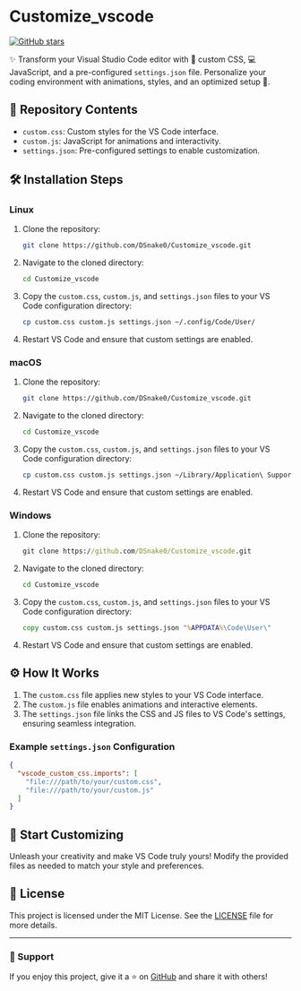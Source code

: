 # Customize_vscode

[![GitHub stars](https://img.shields.io/github/stars/DSnake0/Customize_vscode?style=social)](https://github.com/DSnake0/Customize_vscode)

✨ Transform your Visual Studio Code editor with 🎨 custom CSS, 💻 JavaScript, and a pre-configured `settings.json` file. Personalize your coding environment with animations, styles, and an optimized setup 🚀.

## 📂 Repository Contents
- `custom.css`: Custom styles for the VS Code interface.
- `custom.js`: JavaScript for animations and interactivity.
- `settings.json`: Pre-configured settings to enable customization.

## 🛠️ Installation Steps

### Linux
1. Clone the repository:
   ```bash
   git clone https://github.com/DSnake0/Customize_vscode.git
   ```
2. Navigate to the cloned directory:
   ```bash
   cd Customize_vscode
   ```
3. Copy the `custom.css`, `custom.js`, and `settings.json` files to your VS Code configuration directory:
   ```bash
   cp custom.css custom.js settings.json ~/.config/Code/User/
   ```
4. Restart VS Code and ensure that custom settings are enabled.

### macOS
1. Clone the repository:
   ```bash
   git clone https://github.com/DSnake0/Customize_vscode.git
   ```
2. Navigate to the cloned directory:
   ```bash
   cd Customize_vscode
   ```
3. Copy the `custom.css`, `custom.js`, and `settings.json` files to your VS Code configuration directory:
   ```bash
   cp custom.css custom.js settings.json ~/Library/Application\ Support/Code/User/
   ```
4. Restart VS Code and ensure that custom settings are enabled.

### Windows
1. Clone the repository:
   ```cmd
   git clone https://github.com/DSnake0/Customize_vscode.git
   ```
2. Navigate to the cloned directory:
   ```cmd
   cd Customize_vscode
   ```
3. Copy the `custom.css`, `custom.js`, and `settings.json` files to your VS Code configuration directory:
   ```cmd
   copy custom.css custom.js settings.json "%APPDATA%\Code\User\"
   ```
4. Restart VS Code and ensure that custom settings are enabled.

## ⚙️ How It Works
1. The `custom.css` file applies new styles to your VS Code interface.
2. The `custom.js` file enables animations and interactive elements.
3. The `settings.json` file links the CSS and JS files to VS Code's settings, ensuring seamless integration.

### Example `settings.json` Configuration
```json
{
  "vscode_custom_css.imports": [
    "file:///path/to/your/custom.css",
    "file:///path/to/your/custom.js"
  ]
}
```

## 🚀 Start Customizing
Unleash your creativity and make VS Code truly yours! Modify the provided files as needed to match your style and preferences.

## 📃 License
This project is licensed under the MIT License. See the [LICENSE](LICENSE) file for more details.

---

### 🌟 Support
If you enjoy this project, give it a ⭐ on [GitHub](https://github.com/DSnake0/Customize_vscode) and share it with others!
